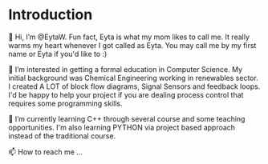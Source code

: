 # Introduction
👋 Hi, I’m @EytaW. Fun fact, Eyta is what my mom likes to call me. It really warms my heart whenever I got called as Eyta. You may call me by my first name or Eyta if you'd like to :)

👀 I’m interested in getting a formal education in Computer Science. My initial background was Chemical Engineering working in renewables sector. I created A LOT of block flow diagrams, Signal Sensors and feedback loops. I'd be happy to help your project if you are dealing process control that requires some programming skills.

🌱 I’m currently learning C++ through several course and some teaching opportunities. I'm also learning PYTHON via project based approach instead of the traditional course.

📫 How to reach me ...

<!---
EytaW/EytaW is a ✨ special ✨ repository because its `README.md` (this file) appears on your GitHub profile.
You can click the Preview link to take a look at your changes.
--->
